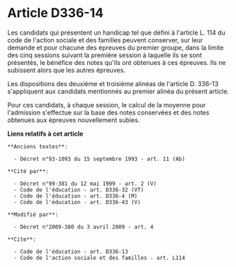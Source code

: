 # Article D336-14

Les candidats qui présentent un handicap tel que défini à l'article L. 114 du code de l'action sociale et des familles
peuvent conserver, sur leur demande et pour chacune des épreuves du premier groupe, dans la limite des cinq sessions suivant
la première session à laquelle ils se sont présentés, le bénéfice des notes qu'ils ont obtenues à ces épreuves. Ils ne
subissent alors que les autres épreuves. 

Les dispositions des deuxième et troisième alinéas de l'article D. 336-13 s'appliquent aux candidats mentionnés au premier
alinéa du présent article. 

Pour ces candidats, à chaque session, le calcul de la moyenne pour l'admission s'effectue sur la base des notes conservées et
des notes obtenues aux épreuves nouvellement subies.

**Liens relatifs à cet article**

	**Anciens textes**:

	  - Décret n°93-1093 du 15 septembre 1993 - art. 11 (Ab)

	**Cité par**:

	  - Décret n°99-381 du 12 mai 1999 - art. 2 (V)
	  - Code de l'éducation - art. D336-32 (VT)
	  - Code de l'éducation - art. D336-4 (M)
	  - Code de l'éducation - art. D336-43 (V)

	**Modifié par**:

	  - Décret n°2009-380 du 3 avril 2009 - art. 4

	**Cite**:

	  - Code de l'éducation - art. D336-13
	  - Code de l'action sociale et des familles - art. L114
